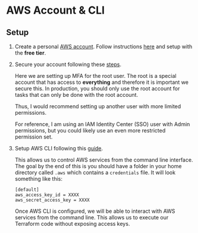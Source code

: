 # AWS Account & CLI


## Setup

1. Create a personal [AWS account](https://portal.aws.amazon.com/billing/signup?nc2=h_ct&src=header_signup&redirect_url=https%3A%2F%2Faws.amazon.com%2Fregistration-confirmation#/start). Follow instructions [here](https://aws.amazon.com/getting-started/guides/setup-environment/module-one/) and setup with the **free tier**.

2. Secure your account following these [steps](https://aws.amazon.com/getting-started/guides/setup-environment/module-two/). 

    Here we are setting up MFA for the root user. The root is a special account that has access to **everything** and therefore it is important we secure this. In production, you should only use the root account for tasks that can only be done with the root account. 

    Thus, I would recommend setting up another user with more limited permissions. 

    For reference, I am using an IAM Identity Center (SSO) user with Admin permissions, but you could likely use an even more restricted permission set.

3. Setup AWS CLI following this [guide](https://aws.amazon.com/getting-started/guides/setup-environment/module-three/). 

    This allows us to control AWS services from the command line interface. The goal by the end of this is you should have a folder in your home directory called `.aws` which contains a `credentials` file. It will look something like this:

    ```config
    [default]
    aws_access_key_id = XXXX
    aws_secret_access_key = XXXX
    ```

    Once AWS CLI is configured, we will be able to interact with AWS services from the command line. This allows us to execute our Terraform code without exposing access keys.